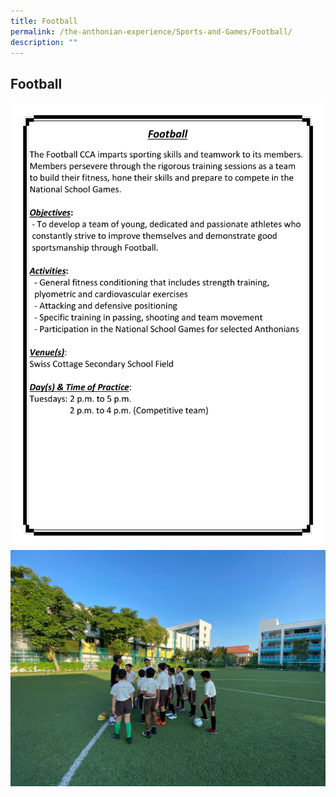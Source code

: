 ```yaml
---
title: Football
permalink: /the-anthonian-experience/Sports-and-Games/Football/
description: ""
---
```

## Football 

![](/images/CCA%202023_Sep/cca-17.png)
![](/images/Football.jpeg)
